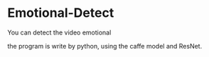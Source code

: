 # Emotional-Detect
You can detect the video emotional

the program is write by python, using the caffe model and ResNet.
